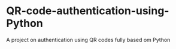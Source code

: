 # QR-code-authentication-using-Python
A project on authentication using QR codes fully based om Python
